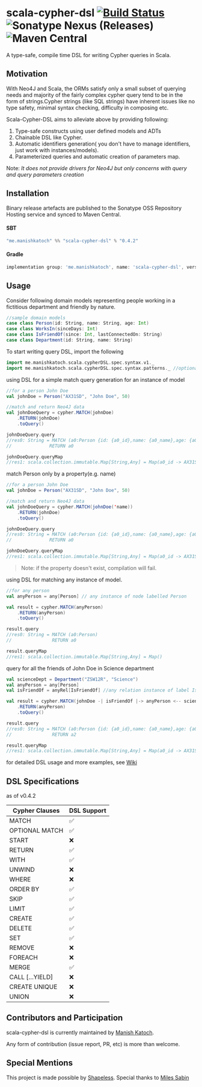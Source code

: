 # scala-cypher-dsl [![Build Status](https://travis-ci.org/manishkkatoch/scala-cypher-dsl.svg?branch=master)](https://travis-ci.org/manishkkatoch/scala-cypher-dsl) ![Sonatype Nexus (Releases)](https://img.shields.io/nexus/r/https/oss.sonatype.org/me.manishkatoch/scala-cypher-dsl.svg) ![Maven Central](https://img.shields.io/maven-central/v/me.manishkatoch/scala-cypher-dsl.svg)

A type-safe, compile time DSL for writing Cypher queries in Scala.

## Motivation

With Neo4J and Scala, the ORMs satisfy only a small subset of querying needs and majority of the fairly complex cypher query tend to be in the form of strings.Cypher strings (like SQL strings) have inherent issues like no type safety, minimal syntax checking, difficulty in composing etc.

Scala-Cypher-DSL aims to alleviate above by providing following:
1. Type-safe constructs using user defined models and ADTs
2. Chainable DSL like Cypher.
3. Automatic identifiers generation( you don't have to manage identifiers, just work with instances/models).
4. Parameterized queries and automatic creation of parameters map. 

Note: _It does not provide drivers for Neo4J but only concerns with query and query parameters creation_

## Installation

Binary release artefacts are published to the Sonatype OSS Repository Hosting service and synced to Maven Central.

#### SBT
```sbt
"me.manishkatoch" %% "scala-cypher-dsl" % "0.4.2"
```
#### Gradle
```gradle
implementation group: 'me.manishkatoch', name: 'scala-cypher-dsl', version: '0.4.2'
```

## Usage

Consider following domain models representing people working in a fictitious department and friendly by nature. 
```scala
//sample domain models
case class Person(id: String, name: String, age: Int)
case class WorksIn(sinceDays: Int)
case class IsFriendOf(since: Int, lastConnectedOn: String)
case class Department(id: String, name: String)
```
To start writing query DSL, import the following
```scala
import me.manishkatoch.scala.cypherDSL.spec.syntax.v1._
import me.manishkatoch.scala.cypherDSL.spec.syntax.patterns._ //optional, import for expressing paths.
```

using DSL for a simple match query generation for an instance of model
```scala
//for a person John Doe
val johnDoe = Person("AX31SD", "John Doe", 50)

//match and return Neo4J data
val johnDoeQuery = cypher.MATCH(johnDoe)
    .RETURN(johnDoe)
    .toQuery()

johnDoeQuery.query
//res0: String = MATCH (a0:Person {id: {a0_id},name: {a0_name},age: {a0_age}})
//              RETURN a0

johnDoeQuery.queryMap
//res1: scala.collection.immutable.Map[String,Any] = Map(a0_id -> AX31SD, a0_name -> John Doe, a0_age -> 50))
```

match Person only by a property(e.g. name)
```scala
//for a person John Doe
val johnDoe = Person("AX31SD", "John Doe", 50)

//match and return Neo4J data
val johnDoeQuery = cypher.MATCH(johnDoe('name))
    .RETURN(johnDoe)
    .toQuery()

johnDoeQuery.query
//res0: String = MATCH (a0:Person {id: {a0_id},name: {a0_name},age: {a0_age}})
//              RETURN a0

johnDoeQuery.queryMap
//res1: scala.collection.immutable.Map[String,Any] = Map(a0_id -> AX31SD, a0_name -> John Doe, a0_age -> 50))
```
> Note: if the property doesn't exist, compilation will fail.

using DSL for matching any instance of model.
```scala
//for any person
val anyPerson = any[Person] // any instance of node labelled Person

val result = cypher.MATCH(anyPerson)
    .RETURN(anyPerson)
    .toQuery()

result.query
//res0: String = MATCH (a0:Person)
//               RETURN a0

result.queryMap
//res1: scala.collection.immutable.Map[String,Any] = Map()
```
query for all the friends of John Doe in Science department
```scala
val scienceDept = Department("ZSW12R", "Science")
val anyPerson = any[Person]
val isFriendOf = anyRel[IsFriendOf] //any relation instance of label IsFriendOf

val result = cypher.MATCH(johnDoe -| isFriendOf |-> anyPerson <-- scienceDept)
    .RETURN(anyPerson)
    .toQuery()

result.query
//res0: String = MATCH (a0:Person {id: {a0_id},name: {a0_name},age: {a0_age}})-[a1:IS_FRIEND_OF]->(a2:Person)<--(a3:Department {id: {a3_id},name: {a3_name}})
//               RETURN a2

result.queryMap
//res1: scala.collection.immutable.Map[String,Any] = Map(a0_id -> AX31SD, a0_name -> John Doe, a3_name -> Science, a0_age -> 50, a3_id -> ZSW12R)
```
for detailed DSL usage and more examples, see [Wiki](https://github.com/manishkkatoch/scala-cypher-dsl/wiki)

## DSL Specifications

as of v0.4.2

| Cypher Clauses | DSL Support |
|----------------|-------------|
| MATCH | :white_check_mark: |
| OPTIONAL MATCH | :white_check_mark: |
| START | :x: |
| RETURN | :white_check_mark: |
| WITH | :white_check_mark: |
| UNWIND | :x: |
| WHERE | :x: |
| ORDER BY | :white_check_mark: |
| SKIP | :white_check_mark: |
| LIMIT | :white_check_mark: |
| CREATE | :white_check_mark: |
| DELETE | :white_check_mark: |
| SET | :white_check_mark: |
| REMOVE | :x: |
| FOREACH | :x: |
| MERGE | :white_check_mark: |
| CALL […​YIELD]| :x: |
| CREATE UNIQUE | :x: |
| UNION | :x: |

## Contributors and Participation
scala-cypher-dsl is currently maintained by [Manish Katoch](https://github.com/manishkkatoch/).

Any form of contribution (issue report, PR, etc) is more than welcome.

## Special Mentions
This project is made possible by [Shapeless](https://github.com/milessabin/shapeless). Special thanks to [Miles Sabin](https://github.com/milessabin)


